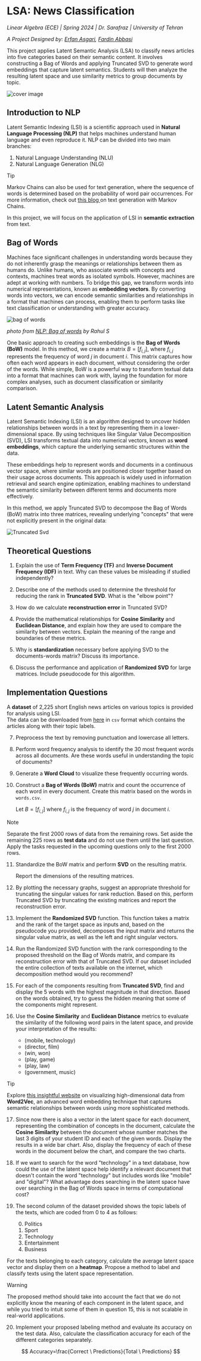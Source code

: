 
# LSA: News Classification

*Linear Algebra (ECE) | Spring 2024 | Dr. Sarafraz | University of Tehran*

*A Project Designed by: [Erfan Asgari](https://github.com/erfanasgari21), [Fardin Abbasi](https://github.com/fardinabbasi)*

This project applies Latent Semantic Analysis (LSA) to classify news articles into five categories based on their semantic content. It involves constructing a Bag of Words and applying Truncated SVD to generate word embeddings that capture latent semantics. Students will then analyze the resulting latent space and use similarity metrics to group documents by topic.

![cover image](media/cover.png)

## Introduction to NLP

Latent Semantic Indexing (LSI) is a scientific approach used in **Natural Language Processing (NLP)** that helps machines understand human language and even reproduce it. NLP can be divided into two main branches:  
1. Natural Language Understanding (NLU)
2. Natural Language Generation (NLG)

> [!TIP]
Markov Chains can also be used for text generation, where the sequence of words is determined based on the probability of word pair occurrences. For more information, check out [this blog ](https://bespoyasov.me/blog/text-generation-with-markov-chains/) on text generation with Markov Chains.

In this project, we will focus on the application of LSI in **semantic extraction** from text.

## Bag of Words

Machines face significant challenges in understanding words because they do not inherently grasp the meanings or relationships between them as humans do. Unlike humans, who associate words with concepts and contexts, machines treat words as isolated symbols. However, machines are adept at working with numbers. To bridge this gap, we transform words into numerical representations, known as **embedding vectors**. By converting words into vectors, we can encode semantic similarities and relationships in a format that machines can process, enabling them to perform tasks like text classification or understanding with greater accuracy.

![bag of words](media/bagofwords.png)

_photo from [NLP: Bag of words](https://ogre51.medium.com/nlp-explain-bag-of-words-3b9fc4f211e8) by Rahul S_

One basic approach to creating such embeddings is the **Bag of Words (BoW)** model. In this method, we create a matrix $` B = [f_{i,j}] `$, where $` f_{i,j} `$ represents the frequency of word _j_ in document _i_. This matrix captures how often each word appears in each document, without considering the order of the words. While simple, BoW is a powerful way to transform textual data into a format that machines can work with, laying the foundation for more complex analyses, such as document classification or similarity comparison.

## Latent Semantic Analysis

Latent Semantic Indexing (LSI) is an algorithm designed to uncover hidden relationships between words in a text by representing them in a lower-dimensional space. By using techniques like Singular Value Decomposition (SVD), LSI transforms textual data into numerical vectors, known as **word embeddings**, which capture the underlying semantic structures within the data. 

These embeddings help to represent words and documents in a continuous vector space, where similar words are positioned closer together based on their usage across documents. This approach is widely used in information retrieval and search engine optimization, enabling machines to understand the semantic similarity between different terms and documents more effectively.

In this method, we apply Truncated SVD to decompose the Bag of Words (BoW) matrix into three matrices, revealing underlying "concepts" that were not explicitly present in the original data:

![Truncated Svd](media/truncated_svd.jpg)

## Theoretical Questions

1. Explain the use of **Term Frequency (TF)** and **Inverse Document Frequency (IDF)** in text. Why can these values be misleading if studied independently?

2. Describe one of the methods used to determine the threshold for reducing the rank in **Truncated SVD**. What is the "elbow point"?

3. How do we calculate **reconstruction error** in Truncated SVD?

4. Provide the mathematical relationships for **Cosine Similarity** and **Euclidean Distance**, and explain how they are used to compare the similarity between vectors. Explain the meaning of the range and boundaries of these metrics.

5. Why is **standardization** necessary before applying SVD to the documents-words matrix? Discuss its importance.

6. Discuss the performance and application of **Randomized SVD** for large matrices. Include pseudocode for this algorithm.

## Implementation Questions

A **dataset** of 2,225 short English news articles on various topics is provided for analysis using LSI.  
The data can be downloaded from [here](https://www.kaggle.com/datasets/tanishqdublish/text-classification-documentation) in `csv` format which contains the articles along with their topic labels.

7. Preprocess the text by removing punctuation and lowercase all letters.

8. Perform word frequency analysis to identify the 30 most frequent words across all documents. Are these words useful in understanding the topic of documents?

9. Generate a **Word Cloud** to visualize these frequently occurring words.

10. Construct a **Bag of Words (BoW)** matrix and count the occurrence of each word in every document. Create this matrix based on the words in `words.csv`.

    Let $` B = [f_{i,j}] `$ where $` f_{i,j} `$ is the frequency of word _j_ in document _i_.

> [!NOTE]
> Separate the first 2000 rows of data from the remaining rows. Set aside the remaining 225 rows as **test data** and do not use them until the last question. Apply the tasks requested in the upcoming questions only to the first 2000 rows.

11. Standardize the BoW matrix and perform **SVD** on the resulting matrix.

    Report the dimensions of the resulting matrices.

12. By plotting the necessary graphs, suggest an appropriate threshold for truncating the singular values for rank reduction. Based on this, perform Truncated SVD by truncating the existing matrices and report the reconstruction error.

13. Implement the **Randomized SVD** function. This function takes a matrix and the rank of the target space as inputs and, based on the pseudocode you provided, decomposes the input matrix and returns the singular value matrix, as well as the left and right singular vectors.

14. Run the Randomized SVD function with the rank corresponding to the proposed threshold on the Bag of Words matrix, and compare its reconstruction error with that of Truncated SVD. If our dataset included the entire collection of texts available on the internet, which decomposition method would you recommend?

15. For each of the components resulting from **Truncated SVD**, find and display the 5 words with the highest magnitude in that direction. Based on the words obtained, try to guess the hidden meaning that some of the components might represent.

16. Use the **Cosine Similarity** and **Euclidean Distance** metrics to evaluate the similarity of the following word pairs in the latent space, and provide your interpretation of the results:
    - (mobile, technology)
    - (director, film)
    - (win, won)
    - (play, game)
    - (play, law)
    - (government, music)

> [!TIP]
Explore [ this insightful website](https://projector.tensorflow.org/) on visualizing high-dimensional data from **Word2Vec**, an advanced word embedding technique that captures semantic relationships between words using more sophisticated methods.

17. Since now there is also a vector in the latent space for each document, representing the combination of concepts in the document, calculate the **Cosine Similarity** between the document whose number matches the last 3 digits of your student ID and each of the given words. Display the results in a wide bar chart. Also, display the frequency of each of these words in the document below the chart, and compare the two charts.

18. If we want to search for the word "technology" in a text database, how could the use of the latent space help identify a relevant document that doesn't contain the word "technology" but includes words like "mobile" and "digital"? What advantage does searching in the latent space have over searching in the Bag of Words space in terms of computational cost?

19. The second column of the dataset provided shows the topic labels of the texts, which are coded from 0 to 4 as follows:

    0. Politics
    1. Sport
    2. Technology
    3. Entertainment
    4. Business

For the texts belonging to each category, calculate the average latent space vector and display them on a **heatmap**. Propose a method to label and classify texts using the latent space representation.

> [!WARNING]
 The proposed method should take into account the fact that we do not explicitly know the meaning of each component in the latent space, and while you tried to intuit some of them in question 15, this is not scalable in real-world applications.

20. Implement your proposed labeling method and evaluate its accuracy on the test data. Also, calculate the classification accuracy for each of the different categories separately.

$$
Accuracy=\frac{Correct \ Predictions}{Total \ Predictions}
$$


